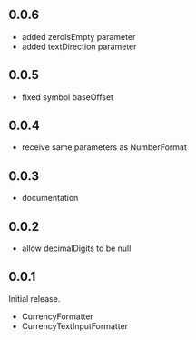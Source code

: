 ## 0.0.6

* added zeroIsEmpty parameter
* added textDirection parameter

## 0.0.5

* fixed symbol baseOffset

## 0.0.4

* receive same parameters as NumberFormat

## 0.0.3

* documentation

## 0.0.2

* allow decimalDigits to be null

## 0.0.1

Initial release.
* CurrencyFormatter
* CurrencyTextInputFormatter
